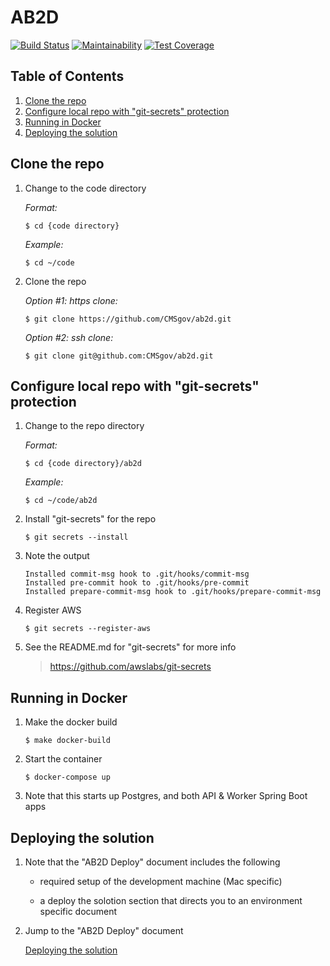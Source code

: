 # AB2D

[![Build Status](https://travis-ci.org/CMSgov/ab2d.svg?branch=master)](https://travis-ci.org/CMSgov/ab2d)
[![Maintainability](https://api.codeclimate.com/v1/badges/a99a88d28ad37a79dbf6/maintainability)](https://codeclimate.com/github/codeclimate/codeclimate/maintainability)
[![Test Coverage](https://api.codeclimate.com/v1/badges/a99a88d28ad37a79dbf6/test_coverage)](https://codeclimate.com/github/codeclimate/codeclimate/test_coverage)

## Table of Contents

1. [Clone the repo](#clone-the-repo)
1. [Configure local repo with "git-secrets" protection](#configure-local-repo-with-git-secrets-protection)
1. [Running in Docker](#running-in-docker)
1. [Deploying the solution](#deploying-the-solution)

## Clone the repo

1. Change to the code directory

   *Format:*
   
   ```ShellSession
   $ cd {code directory}
   ```

   *Example:*
   
   ```ShellSession
   $ cd ~/code
   ```

1. Clone the repo

   *Option #1: https clone:*
   
   ```ShellSession
   $ git clone https://github.com/CMSgov/ab2d.git
   ```

   *Option #2: ssh clone:*
   
   ```ShellSession
   $ git clone git@github.com:CMSgov/ab2d.git
   ```

## Configure local repo with "git-secrets" protection

1. Change to the repo directory

   *Format:*
   
   ```ShellSession
   $ cd {code directory}/ab2d
   ```

   *Example:*
   
   ```ShellSession
   $ cd ~/code/ab2d
   ```

1. Install "git-secrets" for the repo

   ```ShellSession
   $ git secrets --install
   ```

1. Note the output

   ```
   Installed commit-msg hook to .git/hooks/commit-msg
   Installed pre-commit hook to .git/hooks/pre-commit
   Installed prepare-commit-msg hook to .git/hooks/prepare-commit-msg
   ```

1. Register AWS

   ```ShellSession
   $ git secrets --register-aws
   ```

1. See the README.md for "git-secrets" for more info

   > https://github.com/awslabs/git-secrets

## Running in Docker

1. Make the docker build

   ```ShellSession
   $ make docker-build
   ```

1. Start the container

   ```ShellSession
   $ docker-compose up
   ```

1. Note that this starts up Postgres, and both API & Worker Spring Boot apps

## Deploying the solution

1. Note that the "AB2D Deploy" document includes the following

   - required setup of the development machine (Mac specific)

   - a deploy the solotion section that directs you to an environment specific document

1. Jump to the "AB2D Deploy" document

   [Deploying the solution](Deploy/README.md)